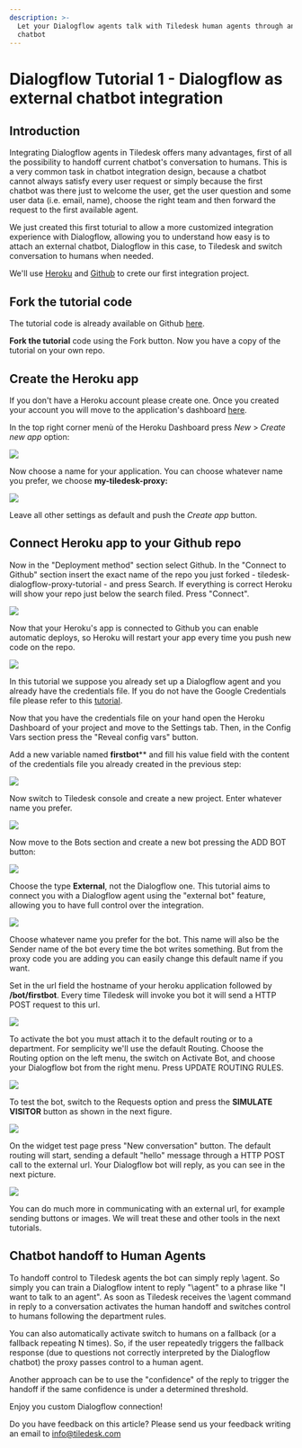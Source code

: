 ```yaml
---
description: >-
  Let your Dialogflow agents talk with Tiledesk human agents through an externl
  chatbot
---
```


# Dialogflow  Tutorial 1 - Dialogflow as external chatbot integration

## Introduction

Integrating Dialogflow agents in Tiledesk offers many advantages, first of all the possibility to handoff current chatbot's conversation to humans. This is a very common task in chatbot integration design, because a chatbot cannot always satisfy every user request or simply because the first chatbot was there just to welcome the user, get the user question and some user data \(i.e. email, name\), choose the right team and then forward the request to the first available agent.

We just created this first toturial to allow a more customized integration experience with Dialogflow, allowing you to understand how easy is to attach an external chatbot, Dialogflow in this case, to Tiledesk and switch conversation to humans when needed.

We'll use [Heroku](https://www.heroku.com/) and [Github](https://github.com/) to crete our first integration project.

## Fork the tutorial code

The tutorial code is already available on Github [here](https://github.com/Tiledesk/tiledesk-dialogflow-proxy-tutorial).

**Fork the tutorial** code using the Fork button. Now you have a copy of the tutorial on your own repo.

## Create the Heroku app

If you don't have a Heroku account please create one. Once you created your account you will move to the application's dashboard [here](https://dashboard.heroku.com/apps).

In the top right corner menù of the Heroku Dashboard press _New_ &gt; _Create new app_ option:

![](https://user-images.githubusercontent.com/32564846/78923546-ae883080-7a98-11ea-87fe-a3168109499e.png)

Now choose a name for your application. You can choose whatever name you prefer, we choose **my-tiledesk-proxy:**

![](https://user-images.githubusercontent.com/32564846/78923583-c069d380-7a98-11ea-8a80-76d137cf634e.png)

Leave all other settings as default and push the _Create app_ button.

## Connect Heroku app to your Github repo

Now in the "Deployment method" section select Github. In the "Connect to Github" section insert the exact name of the repo you just forked - tiledesk-dialogflow-proxy-tutorial - and press Search. If everything is correct Heroku will show your repo just below the search filed. Press "Connect".

![](https://user-images.githubusercontent.com/32564846/78923614-cd86c280-7a98-11ea-97bf-3f11fd92f62d.png)

Now that your Heroku's app is connected to Github you can enable automatic deploys, so Heroku will restart your app every time you push new code on the repo.

![](https://user-images.githubusercontent.com/32564846/78923647-da0b1b00-7a98-11ea-94f6-d1bc88fc9453.png)

In this tutorial we suppose you already set up a Dialogflow agent and you already have the credentials file. If you do not have the Google Credentials file please refer to this [tutorial](generate-dialgoflow-google-credentials-file.md).

Now that you have the credentials file on your hand open the Heroku Dashboard of your project and move to the Settings tab. Then, in the Config Vars section press the "Reveal config vars" button.

Add a new variable named **firstbot**** and fill his value field with the content of the credentials file you already created in the previous step:

![](https://user-images.githubusercontent.com/32564846/79113874-2482e500-7d82-11ea-98bf-bdba1b21732c.png)

Now switch to Tiledesk console and create a new project. Enter whatever name you prefer.

![](https://user-images.githubusercontent.com/32564846/78923744-fe66f780-7a98-11ea-829c-d6639fbf7986.png)

Now move to the Bots section and create a new bot pressing the ADD BOT button:

![](https://user-images.githubusercontent.com/32564846/78923774-09218c80-7a99-11ea-9b9e-567eb8125439.png)

Choose the type **External**, not the Dialogflow one. This tutorial aims to connect you with a Dialogflow agent using the "external bot" feature, allowing you to have full control over the integration.

![](https://user-images.githubusercontent.com/32564846/78923825-1a6a9900-7a99-11ea-97aa-4ad8ca83a739.png)

Choose whatever name you prefer for the bot. This name will also be the Sender name of the bot every time the bot writes something. But from the proxy code you are adding you can easily change this default name if you want.

Set in the url field the hostname of your heroku application followed by **/bot/firstbot**. Every time Tiledesk will invoke you bot it will send a HTTP POST request to this url.

![](https://user-images.githubusercontent.com/32564846/79114021-7fb4d780-7d82-11ea-8b54-bed35b43f9a2.png)

To activate the bot you must attach it to the default routing or to a department. For semplicity we'll use the default Routing. Choose the Routing option on the left menu, the switch on Activate Bot, and choose your Dialogflow bot from the right menu. Press UPDATE ROUTING RULES.

![](https://user-images.githubusercontent.com/32564846/78923929-40903900-7a99-11ea-93c5-af85df7cbcda.png)

To test the bot, switch to the Requests option and press the **SIMULATE VISITOR** button as shown in the next figure.

![](https://user-images.githubusercontent.com/32564846/78923956-4d149180-7a99-11ea-9eaa-e6197b2ff7fd.png)

On the widget test page press "New conversation" button. The default routing will start, sending a default "hello" message through a HTTP POST call to the external url. Your Dialogflow bot will reply, as you can see in the next picture.

![](https://user-images.githubusercontent.com/32564846/78923978-59005380-7a99-11ea-8363-73658e6dd6a6.png)

You can do much more in communicating with an external url, for example sending buttons or images. We will treat these and other tools in the next tutorials.

## Chatbot handoff to Human Agents

To handoff control to Tiledesk agents the bot can simply reply \agent. So simply you can train a Dialogflow intent to reply "\agent" to a phrase like "I want to talk to an agent". As soon as Tiledesk receives the \agent command in reply to a conversation activates the human handoff and switches control to humans following the department rules.

You can also automatically activate switch to humans on a fallback \(or a fallback repeating N times\). So, if the user repeatedly triggers the fallback response \(due to questions not correctly interpreted by the Dialogflow chatbot\) the proxy passes control to a human agent.

Another approach can be to use the "confidence" of the reply to trigger the handoff if the same confidence is under a determined threshold.

Enjoy you custom Dialogflow connection!

Do you have feedback on this article? Please send us your feedback writing an email to info@tiledesk.com

